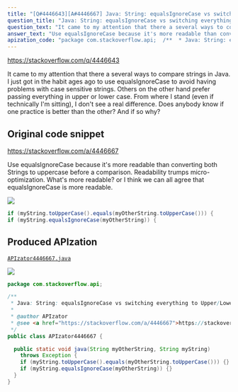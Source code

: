```yaml
---
title: "[Q#4446643][A#4446667] Java: String: equalsIgnoreCase vs switching everything to Upper/Lower Case"
question_title: "Java: String: equalsIgnoreCase vs switching everything to Upper/Lower Case"
question_text: "It came to my attention that there a several ways to compare strings in Java. I just got in the habit ages ago to use equalsIgnoreCase to  avoid having problems with case sensitive strings. Others on the other hand prefer passing everything in upper or lower case. From where I stand (even if technically I'm sitting), I don't see a real difference. Does anybody know if one practice is better than the other? And if so why?"
answer_text: "Use equalsIgnoreCase because it's more readable than converting both Strings to uppercase before a comparison. Readability trumps micro-optimization. What's more readable? or I think we can all agree that equalsIgnoreCase is more readable."
apization_code: "package com.stackoverflow.api;  /**  * Java: String: equalsIgnoreCase vs switching everything to Upper/Lower Case  *  * @author APIzator  * @see <a href=\"https://stackoverflow.com/a/4446667\">https://stackoverflow.com/a/4446667</a>  */ public class APIzator4446667 {    public static void java(String myOtherString, String myString)     throws Exception {     if (myString.toUpperCase().equals(myOtherString.toUpperCase())) {}     if (myString.equalsIgnoreCase(myOtherString)) {}   } }"
---
```


https://stackoverflow.com/q/4446643

It came to my attention that there a several ways to compare strings in Java.
I just got in the habit ages ago to use equalsIgnoreCase to  avoid having problems with case sensitive strings.
Others on the other hand prefer passing everything in upper or lower case.
From where I stand (even if technically I&#x27;m sitting), I don&#x27;t see a real difference.
Does anybody know if one practice is better than the other? And if so why?



## Original code snippet

https://stackoverflow.com/a/4446667

Use equalsIgnoreCase because it&#x27;s more readable than converting both Strings to uppercase before a comparison. Readability trumps micro-optimization.
What&#x27;s more readable?
or
I think we can all agree that equalsIgnoreCase is more readable.

<div class="code-logo"><img src="/stackoverflow.png" /></div>

```java
if (myString.toUpperCase().equals(myOtherString.toUpperCase())) {
if (myString.equalsIgnoreCase(myOtherString)) {
```

## Produced APIzation

[`APIzator4446667.java`](https://github.com/pasqualesalza/apization-temp-data/raw/master/search/APIzator4446667.java)

<div class="code-logo"><img src="/apizator.png" /></div>

```java
package com.stackoverflow.api;

/**
 * Java: String: equalsIgnoreCase vs switching everything to Upper/Lower Case
 *
 * @author APIzator
 * @see <a href="https://stackoverflow.com/a/4446667">https://stackoverflow.com/a/4446667</a>
 */
public class APIzator4446667 {

  public static void java(String myOtherString, String myString)
    throws Exception {
    if (myString.toUpperCase().equals(myOtherString.toUpperCase())) {}
    if (myString.equalsIgnoreCase(myOtherString)) {}
  }
}

```